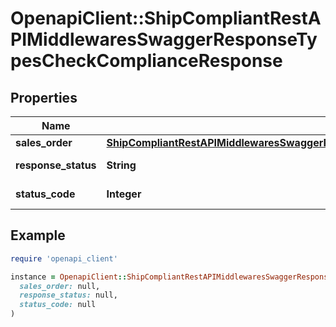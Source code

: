 # OpenapiClient::ShipCompliantRestAPIMiddlewaresSwaggerResponseTypesCheckComplianceResponse

## Properties

| Name | Type | Description | Notes |
| ---- | ---- | ----------- | ----- |
| **sales_order** | [**ShipCompliantRestAPIMiddlewaresSwaggerResponseTypesSalesOrderComplianceTaxResponse**](ShipCompliantRestAPIMiddlewaresSwaggerResponseTypesSalesOrderComplianceTaxResponse.md) |  | [optional] |
| **response_status** | **String** |  | [optional][default to &#39;Success&#39;] |
| **status_code** | **Integer** |  | [optional][default to STATUS_CODE::N200] |

## Example

```ruby
require 'openapi_client'

instance = OpenapiClient::ShipCompliantRestAPIMiddlewaresSwaggerResponseTypesCheckComplianceResponse.new(
  sales_order: null,
  response_status: null,
  status_code: null
)
```

